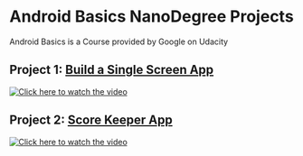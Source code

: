 # Android Basics NanoDegree Projects

Android Basics is a Course provided by Google on Udacity

## Project 1: [Build a Single Screen App](https://github.com/kkdroidgit/Udacity-Android-Basics-Nanodegree/tree/master/SingleScreenApp)

[![Click here to watch the video](https://img.youtube.com/vi/I5Yy9kzIsPA/0.jpg)](https://www.youtube.com/watch?v=I5Yy9kzIsPA)

## Project 2: [Score Keeper App](https://github.com/kkdroidgit/Udacity-Android-Basics-Nanodegree/tree/master/CourtCounter)

[![Click here to watch the video](https://img.youtube.com/vi/I5Yy9kzIsPA/0.jpg)](https://www.youtube.com/watch?v=I5Yy9kzIsPA)

